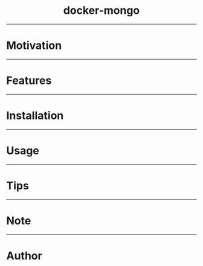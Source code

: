<div align="center">
<h1>docker-mongo</h1>
</div>

***

# Motivation

---
# Features

---
# Installation

---
# Usage

---
# Tips

---
# Note

---
# Author


